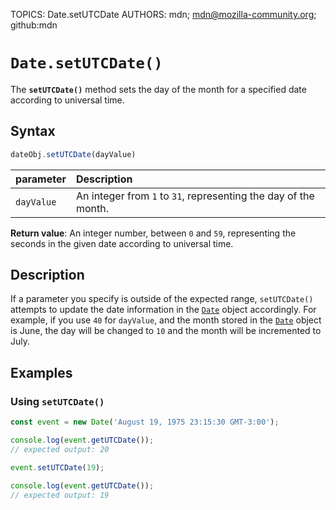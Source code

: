 TOPICS: Date.setUTCDate
AUTHORS: mdn; mdn@mozilla-community.org; github:mdn

# `Date.setUTCDate()`

The **`setUTCDate()`** method sets the day of the month for a specified date according to universal time.

## Syntax

```javascript
dateObj.setUTCDate(dayValue)
```

| parameter | Description |
| :-- | :-- |
| `dayValue` | An integer from `1` to `31`, representing the day of the month. |

**Return value**: An integer number, between `0` and `59`, representing the seconds in the given
date according to universal time.

## Description

If a parameter you specify is outside of the expected range, `setUTCDate()` attempts to update the
date information in the [`Date`](/en/webfrontend/Date) object accordingly. For example, if you use
`40` for `dayValue`, and the month stored in the [`Date`](/en/webfrontend/Date) object is June, the
day will be changed to `10` and the month will be incremented to July.

## Examples

### Using `setUTCDate()`

```javascript
const event = new Date('August 19, 1975 23:15:30 GMT-3:00');

console.log(event.getUTCDate());
// expected output: 20

event.setUTCDate(19);

console.log(event.getUTCDate());
// expected output: 19
```
